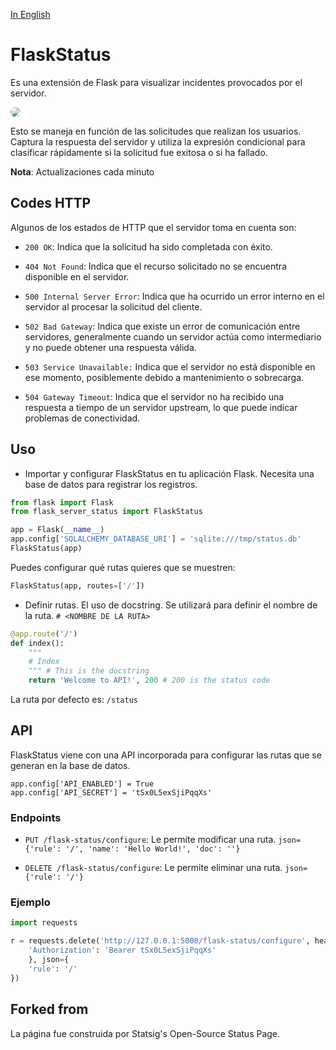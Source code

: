 [In English](https://github.com/fcoagz/statuspage/blob/main/README.md)

# FlaskStatus

Es una extensión de Flask para visualizar incidentes provocados por el servidor.

<img src="https://github.com/fcoagz/statuspage/blob/main/assets/dashboard.png?raw=true" style="border-radius: 10px;">

Esto se maneja en función de las solicitudes que realizan los usuarios. Captura la respuesta del servidor y utiliza la expresión condicional para clasificar rápidamente si la solicitud fue exitosa o si ha fallado.

**Nota**: Actualizaciones cada minuto

## Codes HTTP

Algunos de los estados de HTTP que el servidor toma en cuenta son:

- `200 OK`: Indica que la solicitud ha sido completada con éxito.
- `404 Not Found`: Indica que el recurso solicitado no se encuentra disponible en el servidor.

- `500 Internal Server Error`: Indica que ha ocurrido un error interno en el servidor al procesar la solicitud del cliente.

- `502 Bad Gateway`: Indica que existe un error de comunicación entre servidores, generalmente cuando un servidor actúa como intermediario y no puede obtener una respuesta válida.

- `503 Service Unavailable:` Indica que el servidor no está disponible en ese momento, posiblemente debido a mantenimiento o sobrecarga.

- `504 Gateway Timeout`: Indica que el servidor no ha recibido una respuesta a tiempo de un servidor upstream, lo que puede indicar problemas de conectividad.

## Uso

- Importar y configurar FlaskStatus en tu aplicación Flask. Necesita una base de datos para registrar los registros.

```py
from flask import Flask
from flask_server_status import FlaskStatus

app = Flask(__name__)
app.config['SQLALCHEMY_DATABASE_URI'] = 'sqlite:///tmp/status.db'
FlaskStatus(app)
```

Puedes configurar qué rutas quieres que se muestren:

```py
FlaskStatus(app, routes=['/'])
```

- Definir rutas. El uso de docstring. Se utilizará para definir el nombre de la ruta. `# <NOMBRE DE LA RUTA>`

```py
@app.route('/')
def index():
    """
    # Index
    """ # This is the docstring
    return 'Welcome to API!', 200 # 200 is the status code
```

La ruta por defecto es: `/status`

## API

FlaskStatus viene con una API incorporada para configurar las rutas que se generan en la base de datos.

```
app.config['API_ENABLED'] = True
app.config['API_SECRET'] = 'tSx0L5exSjiPqqXs'
```

### Endpoints

- `PUT /flask-status/configure`: Le permite modificar una ruta. `json={'rule': '/', 'name': 'Hello World!', 'doc': ''}`

- `DELETE /flask-status/configure`: Le permite eliminar una ruta. `json={'rule': '/'}`

### Ejemplo

```py
import requests

r = requests.delete('http://127.0.0.1:5000/flask-status/configure', headers={
    'Authorization': 'Bearer tSx0L5exSjiPqqXs'
    }, json={
    'rule': '/'
})
```

## Forked from 

La página fue construida por Statsig's Open-Source Status Page.